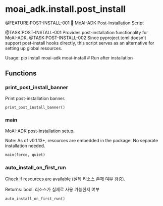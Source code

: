 # moai_adk.install.post_install

@FEATURE:POST-INSTALL-001 🗿 MoAI-ADK Post-Installation Script

@TASK:POST-INSTALL-001 Provides post-installation functionality for MoAI-ADK.
@TASK:POST-INSTALL-002 Since pyproject.toml doesn't support post-install hooks directly,
this script serves as an alternative for setting up global resources.

Usage:
    pip install moai-adk
    moai-install  # Run after installation

## Functions

### print_post_install_banner

Print post-installation banner.

```python
print_post_install_banner()
```

### main

MoAI-ADK post-installation setup.

Note: As of v0.1.13+, resources are embedded in the package.
No separate installation needed.

```python
main(force, quiet)
```

### auto_install_on_first_run

Check if resources are available (실제 리소스 존재 여부 검증).

Returns:
    bool: 리소스가 실제로 사용 가능한지 여부

```python
auto_install_on_first_run()
```
